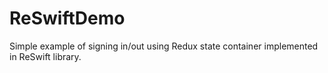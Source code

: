 # ReSwiftDemo
Simple example of signing in/out using Redux state container implemented in ReSwift library.